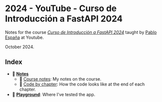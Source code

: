 # 2024 - YouTube - Curso de Introducción a FastAPI 2024

Notes for the course _[Curso de Introducción a FastAPI 2024](https://www.youtube.com/playlist?list=PLHftsZss8mw7pSRpCyd-TM4Mu43XdyB3R)_ taught by [Pablo España](https://github.com/pabloesdev1) at Youtube.

October 2024.

## Index

-   📂 **[Notes](notes/)**
    -   📝 [Course notes](notes/notes.md): My notes on the course.
    -   📝 [Code by chapter](notes/code-by-chapter.md): How the code looks like at the end of each chapter.
-   📂 **[Playground](playground/)**: Where I've tested the app.
